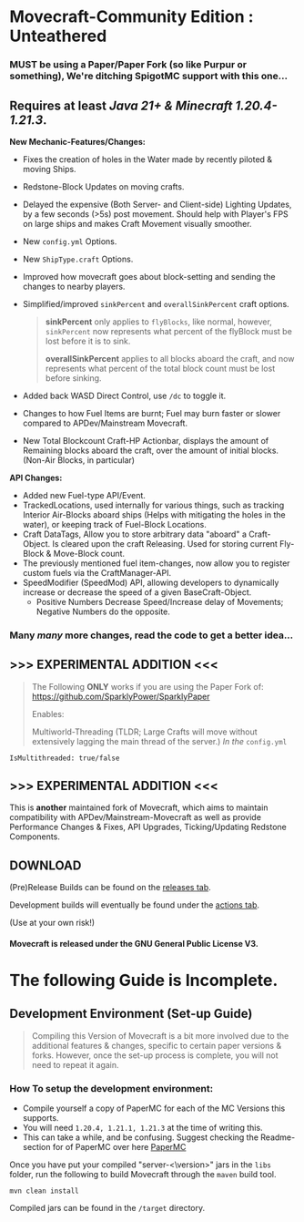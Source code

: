 # **Movecraft-Community Edition : Unteathered**

### **MUST** be using a Paper/Paper Fork (so like Purpur or something), We're ditching SpigotMC support with this one...

## Requires at least *Java 21+ & Minecraft 1.20.4-1.21.3*.




**New Mechanic-Features/Changes:**
 
- Fixes the creation of holes in the Water made by recently piloted & moving Ships.

- Redstone-Block Updates on moving crafts.

- Delayed the expensive (Both Server- and Client-side) Lighting Updates, by a few seconds (>5s) post movement. Should help with Player's FPS on large ships and makes Craft Movement visually smoother.

- New `config.yml` Options.
- New `ShipType.craft` Options.

- Improved how movecraft goes about block-setting and sending the changes to nearby players.
  
- Simplified/improved `sinkPercent` and  `overallSinkPercent` craft options.
  >
  > **sinkPercent** only applies to `flyBlocks`, like normal, however, `sinkPercent` now represents what percent of the flyBlock must be lost before it is to sink.
  >
  > **overallSinkPercent** applies to all blocks aboard the craft, and now represents what percent of the total block count must be lost before sinking.


- Added back WASD Direct Control, use `/dc` to toggle it.

- Changes to how Fuel Items are burnt; Fuel may burn faster or slower compared to APDev/Mainstream Movecraft.

- New Total Blockcount Craft-HP Actionbar, displays the amount of Remaining blocks aboard the craft, over the amount of initial blocks. (Non-Air Blocks, in particular)

**API Changes:**

- Added new Fuel-type API/Event.
- TrackedLocations, used internally for various things, such as tracking Interior Air-Blocks aboard ships (Helps with mitigating the holes in the water), or keeping track of Fuel-Block Locations.
- Craft DataTags, Allow you to store arbitrary data "aboard" a Craft-Object. Is cleared upon the craft Releasing. Used for storing current Fly-Block & Move-Block count.
- The previously mentioned fuel item-changes, now allow you to register custom fuels via the CraftManager-API.
- SpeedModifier (SpeedMod) API, allowing developers to dynamically increase or decrease the speed of a given BaseCraft-Object.
  - Positive Numbers Decrease Speed/Increase delay of Movements; Negative Numbers do the opposite.

### Many *many* more changes, read the code to get a better idea...



## >>> EXPERIMENTAL ADDITION <<<
> The Following **ONLY** works if you are using the Paper Fork of:
> https://github.com/SparklyPower/SparklyPaper
> 
> Enables:
> 
> Multiworld-Threading (TLDR; Large Crafts will move without extensively lagging the main thread of the server.)
> *In the* `config.yml`
> 
```IsMultithreaded: true/false```
## >>> EXPERIMENTAL ADDITION <<<



This is **another** maintained fork of Movecraft, which aims to maintain compatibility with APDev/Mainstream-Movecraft as well as provide Performance Changes & Fixes, API Upgrades, Ticking/Updating Redstone Components.

## DOWNLOAD

(Pre)Release Builds can be found on the [releases tab](https://github.com/ccorp2002/Movecraft-CE-Unteathered/releases).

Development builds will eventually be found under the [actions tab](https://github.com/ccorp2002/Movecraft-CE-Unteathered/actions?query=workflow%3A%22Java+CI%22). 

(Use at your own risk!)


#### Movecraft is released under the GNU General Public License V3. 

# The following Guide is Incomplete.


## Development Environment (Set-up Guide)

> Compiling this Version of Movecraft is a bit more involved due to the additional features & changes, specific to certain paper versions & forks.
> However, once the set-up process is complete, you will not need to repeat it again.
> 
### How To setup the development environment:
- Compile yourself a copy of PaperMC for each of the MC Versions this supports.
- You will need `1.20.4, 1.21.1, 1.21.3` at the time of writing this.
- This can take a while, and be confusing. Suggest checking the Readme-section for of PaperMC over here [PaperMC](https://github.com/PaperMC/Paper)


Once you have put your compiled "server-<\version>" jars in the `libs` folder, run the following to build Movecraft through the `maven` build tool.
```
mvn clean install
```
Compiled jars can be found in the `/target` directory.
